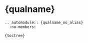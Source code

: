 # {qualname}

```{{eval-rst}}
.. automodule:: {qualname_no_alias}
  :no-members:
```

```{{toctree}}
{toctree}
```
